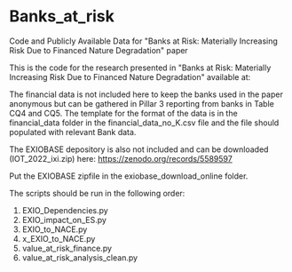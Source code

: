 # Banks_at_risk
Code and Publicly Available Data for "Banks at Risk: Materially Increasing Risk Due to Financed Nature Degradation" paper 

This is the code for the research presented in "Banks at Risk: Materially Increasing Risk Due to Financed Nature Degradation" available at:

The financial data is not included here to keep the banks used in the paper anonymous but can be gathered in Pillar 3 reporting from banks in Table CQ4 and CQ5. The template for the format of the data is in the financial_data folder in the financial_data_no_K.csv file and the file should populated with relevant Bank data. 

The EXIOBASE depository is also not included and can be downloaded (IOT_2022_ixi.zip) here: https://zenodo.org/records/5589597

Put the EXIOBASE zipfile in the exiobase_download_online folder.

The scripts should be run in the following order:
1. EXIO_Dependencies.py
2. EXIO_impact_on_ES.py
3. EXIO_to_NACE.py
4. x_EXIO_to_NACE.py
5. value_at_risk_finance.py
6. value_at_risk_analysis_clean.py
